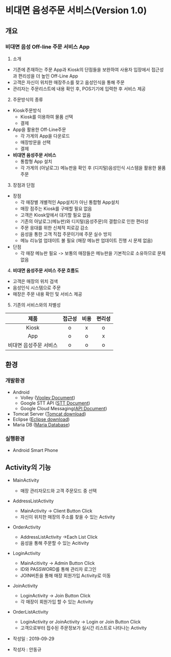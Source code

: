 # 비대면 음성주문 서비스(Version 1.0)  

## 개요  
 ### 비대면 음성 Off-line 주문 서비스 App  
 1. 소개  
  - 기존에 존재하는 주문 App과 Kiosk의 단점들을 보완하여 사용자 입장에서 접근성과 편리성을 더 높인 Off-Line App  
  - 고객은 자신이 위치한 매장주소를 찾고 음성인식을 통해 주문  
  - 관리자는 주문리스트에 내용 확인 후, POS기기에 입력한 후 서비스 제공  
   
 2. 주문방식의 종류  
  - Kiosk주문방식  
      - Kiosk를 이용하여 물품 선택  
      - 결제  
  - App을 활용한 Off-Line주문  
      - 각 가게의 App을 다운로드  	
      -  매장방문을 선택  
      -  결제  
  - **비대면 음성주문 서비스**  
      - 통합형 App 설치  
      - 각 가게의 (아날로그) 메뉴판을 확인 후 (디지털)음성인식 시스템을 활용한 물품 주문  
    
3. 장점과 단점  
 - 장점  
     - 각 매장별 개별적인 App설치가 아닌 통합형 App설치  
     - 매장 점주는 Kiosk를 구매할 필요 없음    
     - 고객은 Kiosk앞에서 대기할 필요 없음  
     - 기존의 아날로그(메뉴판)와 디지털(음성주문)의 결합으로 인한 편리성  
     - 주문 응대를 위한 신체적 피로감 감소  
     - 음성을 통한 고객 직접 주문이기에 주문 실수 방지  
     - 메뉴 리뉴얼 업데이트 불 필요 (매장 메뉴판 업데이트 진행 시 문제 없음)
  - 단점  
     - 각 매장 메뉴판 필요 -> 보통의 매장들은 메뉴판을 기본적으로 소유하므로 문제없음  
		
4. **비대면 음성주문 서비스 주문 흐름도**  
 - 고객은 매장의 위치 검색  
 - 음성인식 시스템으로 주문  
 - 매장은 주문 내용 확인 및 서비스 제공  

5. 기존의 서비스와의 차별성  
 
| 제품 | 접근성 | 비용 | 편리성 |  
|:--:|:--:|:--:|:--:|  
|Kiosk | o | x | o |  
|App | o | o | x |  
|비대면 음성주문 서비스 | o | o | o |  


## 환경  
### 개발환경  
- Android  
	 - Volley ([Vooley Document](https://developer.android.com/training/volley))  
	 - Google STT API ([STT Document](https://cloud.google.com/speech-to-text/docs/?hl=ko))  
	 - Google Cloud Messaging([API Document](https://firebase.google.com/docs/cloud-messaging))  
-  Tomcat Server ([Tomcat download](http://tomcat.apache.org/))  
- Eclipse ([Eclipse download](https://www.eclipse.org/downloads/))  
-  Maria DB ([Maria Database](https://mariadb.org/download/))  

### 실행환경  
 - Android Smart Phone  
	
## Activity의 기능  
 - MainActivity  
	  - 매장 관리자모드와 고객 주문모드 중 선택  
	
 - AddressListActivity  
	  - MainActivity -> Client Button Click  
	  - 자신이 위치한 매장의 주소를 찾을 수 있는 Activity  
	  	  
 - OrderActivity  
	 - AddressListActivity ->Each List Click  
	 - 음성을 통해 주문할 수 있는 Acitivity  
	  
 - LoginActivity  
	- MainAcitivity -> Admin Button Click  
	- ID와 PASSWORD를 통해 관리자 로그인  
	 - JOIN버튼을 통해 매장 회원가입 Activity로 이동  
	 
 - JoinActivity  
	 - LoginActivity -> Join Button Click  
	 - 각 매장이 회원가입 할 수 있는 Activity  
	 
 - OrderListActivity  
	 - LoginActivity or JoinActivity -> Login or Join Button Click  
	 - 고객으로부터 접수된 주문정보가 실시간 리스트로 나타나는 Activity  

- 작성일 : 2019-09-29  
- 작성자 : 안동규
